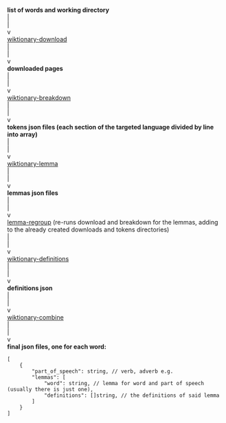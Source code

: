 **list of words and working directory**
</br>|</br>|</br>v</br>
[wiktionary-download](https://github.com/alabavery/audio-language-wiktionary-download)
</br>|</br>|</br>v</br>
**downloaded pages**
</br>|</br>|</br>v</br>
[wiktionary-breakdown](https://github.com/alabavery/audio-language-wiktionary-breakdown)
</br>|</br>|</br>v</br>
**tokens json files (each section of the targeted language divided by line into array)**
</br>|</br>|</br>v</br>
[wiktionary-lemma](https://github.com/alabavery/audio-language-wiktionary-lemma)
</br>|</br>|</br>v</br>
**lemmas json files**
</br>|</br>|</br>v</br>
[lemma-regroup](https://github.com/alabavery/audio-language-wiktionary-orchestrator/blob/master/functions/lemma_regroup.py) (re-runs download and breakdown for the lemmas, adding to the already created downloads and tokens directories)
</br>|</br>|</br>v</br>
[wiktionary-definitions](https://github.com/alabavery/audio-language-wiktionary-definitions)
</br>|</br>|</br>v</br>
**definitions json**
</br>|</br>|</br>v</br>
[wiktionary-combine](https://github.com/alabavery/audio-language-wiktionary-combine)
</br>|</br>|</br>v</br>
**final json files, one for each word:**
```
[
    {
        "part_of_speech": string, // verb, adverb e.g.
        "lemmas": [
            "word": string, // lemma for word and part of speech (usually there is just one),
            "definitions": []string, // the definitions of said lemma
        ]
    }
]
```